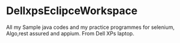 # DellxpsEclipceWorkspace


All my Sample java codes and my practice programmes for selenium, Algo,rest assured and appium.
From Dell XPs laptop.

